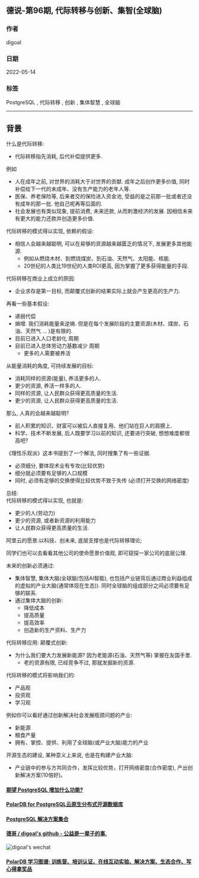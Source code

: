 ## 德说-第96期, 代际转移与创新、集智(全球脑)  
                                     
### 作者                                          
digoal                                                              
                                                              
### 日期                                                              
2022-05-14                                                             
                                                              
### 标签                                                           
PostgreSQL , 代际转移 , 创新 , 集体智慧 , 全球脑                                 
                                                            
----                                                            
                                                            
## 背景      
    
什么是代际转移:   
- 代际转移指先消耗, 后代补偿提供更多.    
  
例如    
- 人在成年之前, 对世界的消耗大于对世界的贡献. 成年之后创作更多价值, 同时补偿给下一代的未成年、没有生产能力的老年人等.    
- 医保、养老保险等, 后来者交的保险进入资金池, 受益的是之前那一批或者还没有成年的那一批.  他自己呢再等后面的.    
- 社会发展也有类似现象, 提前消费, 未来还款, 从而刺激经济的发展.  因相信未来有更大的能力还款并创造更多价值.      
  
代际转移的模式得以实现, 依赖的假设:   
- 相信人会越来越聪明, 可以在易够的资源越来越匮乏的情况下, 发展更多其他能源.      
    - 例如从燃烧木材、到燃烧煤炭、到石油、天然气、太阳能、核能.     
    - 20世纪的人类比19世纪的人类ROI更高, 因为掌握了更多获得能量的手段.     
  
代际转移在商业上成立的原因:   
- 企业求存是第一目标, 而颠覆式创新的结果实际上就会产生更高的生产力.  
  
再看一些基本假设:  
- 递弱代偿    
- 熵增. 我们消耗能量来逆熵. 但是在每个发展阶段的主要资源(木材、煤炭、石油、天然气 ... )是有限的.     
- 目前已进入人口老龄化 周期   
- 目前已进入总体劳动力基数减少 周期   
    - 更多的人需要被养活  
  
从能量消耗的角度, 可持续发展的目标:   
- 消耗同样的资源(能量), 养活更多的人.    
- 更少的资源, 养活一样多的人.    
- 同样的资源, 让人民群众获得更高质量的生活.     
- 更少的资源, 让人民群众获得更高质量的生活.    
  
  
那么, 人真的会越来越聪明?   
- 前人积累的知识、财富可以被后人直接复用、他们站在巨人的肩膀上.  
- 科学、技术不断发展, 后人既要学习以前的知识, 还要进行突破, 想想难度都很高吧?    
  
《理性乐观派》这本书提到了一个解法, 同时搜集了有一些证据.    
- 必须细分, 要体现术业有专攻(比较优势)  
- 细分就必须要有足够的人口规模   
- 同时, 必须有足够的交换使得比较优势不致于失传 (必须打开交换的网络密度)   
  
总结:   
代际转移的模式得以实现, 也就是:   
- 更少的人(劳动力)  
- 更少的资源, 或者新资源的利用能力  
- 让人民群众获得更高质量的生活.   
  
阿里云的愿景:以科技、创未来, 底层支撑也是代际转移理论;  
  
同学们也可以去看看其他公司的使命愿景价值观, 即可窥探一家公司的底层公理.   
  
未来的创新必须通过:  
- 集体智慧, 集体大脑(全球脑(包括AI智能), 也包括产业链背后通过商业利益组成的虚拟的产业大脑(通常体现在生态)). 同时全球脑的组成部分之间必须要有足够的联系.    
- 通过集体大脑的创新:  
    - 降低成本  
    - 提高质量  
    - 提高效率  
    - 创造新的生产资料、生产力
  
代际转移应用: 颠覆式创新:  
- 为什么我们要大力发展新能源? 因为老能源(石油、天然气等) 掌握在友国手里.    
    - 老的资源有限, 已经竞争不过, 那就发掘新的资源.    
  
    
代际转移的模式将影响我们的:   
- 产品观  
- 投资观  
- 学习观  
  
  
例如你可以看好通过创新解决社会发展瓶颈问题的产业:   
- 新能源  
- 粮食产量  
- 拥有、掌控、提供、利用了全球脑(或产业大脑)能力的产业  
  
开源生态的建设, 某种意义上来说, 也是在构建产业大脑:    
- 产业链中的参与方共同合作，发挥比较优势，打开网络密度(合作密度), 产出创新解决方案(10倍好)。  
  
  
#### [期望 PostgreSQL 增加什么功能?](https://github.com/digoal/blog/issues/76 "269ac3d1c492e938c0191101c7238216")
  
  
#### [PolarDB for PostgreSQL云原生分布式开源数据库](https://github.com/ApsaraDB/PolarDB-for-PostgreSQL "57258f76c37864c6e6d23383d05714ea")
  
  
#### [PostgreSQL 解决方案集合](https://yq.aliyun.com/topic/118 "40cff096e9ed7122c512b35d8561d9c8")
  
  
#### [德哥 / digoal's github - 公益是一辈子的事.](https://github.com/digoal/blog/blob/master/README.md "22709685feb7cab07d30f30387f0a9ae")
  
  
![digoal's wechat](../pic/digoal_weixin.jpg "f7ad92eeba24523fd47a6e1a0e691b59")
  
  
#### [PolarDB 学习图谱: 训练营、培训认证、在线互动实验、解决方案、生态合作、写心得拿奖品](https://www.aliyun.com/database/openpolardb/activity "8642f60e04ed0c814bf9cb9677976bd4")
  

